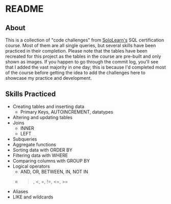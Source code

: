 # README

## About

This is a collection of "code challenges" from [SoloLearn's](https://www.sololearn.com/) SQL certification course. Most of them are all single queries, but several skills
have been practiced in their completion. Please note that the tables have been recreated for this project as the tables in the course are pre-built and only shown as images. If you happen to go through the commit log, you'll see that I added the vast majority in one day; this is because I'd completed most of the course before getting the idea to add the challenges here to showcase my practice and development. 

## Skills Practiced

- Creating tables and inserting data
   - Primary Keys, AUTOINCREMENT, datatypes
- Altering and updating tables
- Joins
   - INNER
   - LEFT
- Subqueries
- Aggregate functions
- Sorting data with ORDER BY
- Filtering data with WHERE
- Comparing columns with GROUP BY
- Logical operators
   - AND, OR, BETWEEN, IN, NOT IN
   - >, <, =, !=, <=, >=
- Aliases
- LIKE and wildcards
